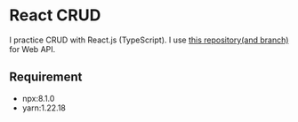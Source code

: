 # React CRUD
I practice CRUD with React.js (TypeScript). I use [this repository(and branch)](https://github.com/You-saku/echo-docker/tree/20221123) for Web API.

## Requirement
 - npx:8.1.0
 - yarn:1.22.18
